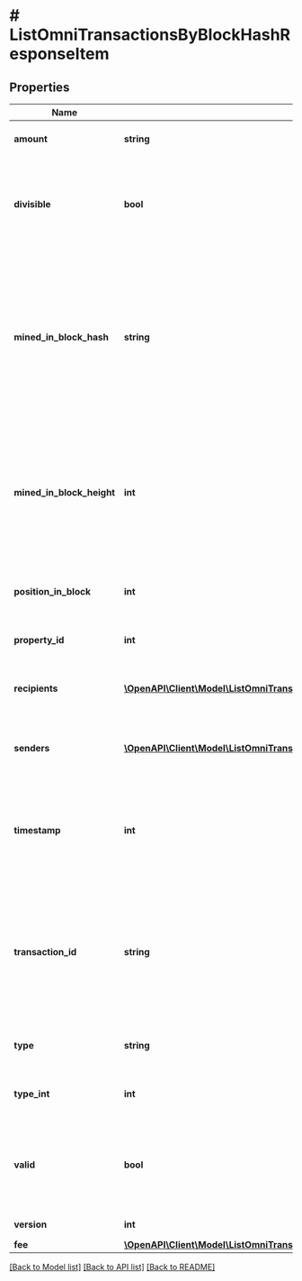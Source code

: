 # # ListOmniTransactionsByBlockHashResponseItem

## Properties

Name | Type | Description | Notes
------------ | ------------- | ------------- | -------------
**amount** | **string** | Defines the amount of the sent tokens. |
**divisible** | **bool** | Defines whether the attribute can be divisible or not, as boolean. E.g., if it is \&quot;true\&quot;, the attribute is divisible. |
**mined_in_block_hash** | **string** | Represents the hash of the block where this transaction was mined/confirmed for first time. The hash is defined as a cryptographic digital fingerprint made by hashing the block header twice through the SHA256 algorithm. |
**mined_in_block_height** | **int** | Represents the hight of the block where this transaction was mined/confirmed for first time. The height is defined as the number of blocks in the blockchain preceding this specific block. |
**position_in_block** | **int** | Represents the index position of the transaction in the specific block. |
**property_id** | **int** | Represents the identifier of the tokens to send. |
**recipients** | [**\OpenAPI\Client\Model\ListOmniTransactionsByAddressResponseItemRecipients[]**](ListOmniTransactionsByAddressResponseItemRecipients.md) | Represents an object of addresses that receive the transactions. |
**senders** | [**\OpenAPI\Client\Model\ListOmniTransactionsByAddressResponseItemSenders[]**](ListOmniTransactionsByAddressResponseItemSenders.md) | Represents an object of addresses that provide the funds. |
**timestamp** | **int** | Defines the exact date/time in Unix Timestamp when this transaction was mined, confirmed or first seen in Mempool, if it is unconfirmed. |
**transaction_id** | **string** | Represents the unique identifier of a transaction, i.e. it could be &#x60;transactionId&#x60; in UTXO-based protocols like Bitcoin, and transaction &#x60;hash&#x60; in Ethereum blockchain. |
**type** | **string** | Defines the type of the transaction as a string. |
**type_int** | **int** | Defines the type of the transaction as a number. |
**valid** | **bool** | Defines whether the transaction is valid or not, as boolean. E.g., if it is \&quot;true\&quot;, the transaction is valid. |
**version** | **int** | Defines the specific version. |
**fee** | [**\OpenAPI\Client\Model\ListOmniTransactionsByBlockHashResponseItemFee**](ListOmniTransactionsByBlockHashResponseItemFee.md) |  |

[[Back to Model list]](../../README.md#models) [[Back to API list]](../../README.md#endpoints) [[Back to README]](../../README.md)
